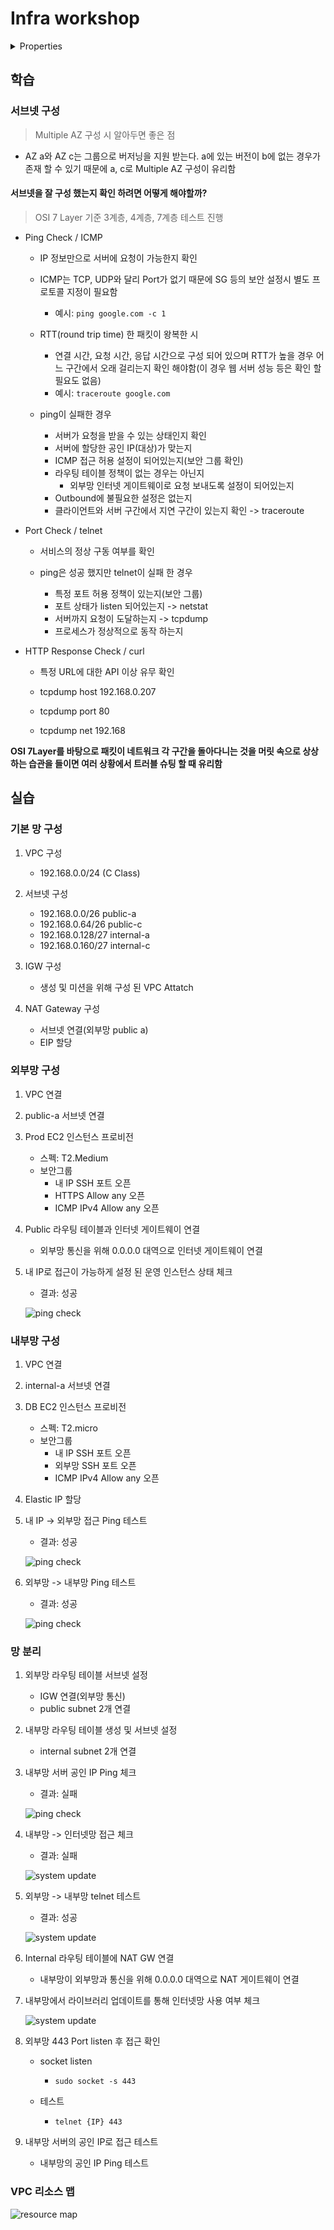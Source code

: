 # Infra workshop

<details>

<summary>Properties</summary>

:pencil:2024.10.09

:page_facing_up: [그럴듯한 서비스 만들기](https://www.inflearn.com/course/%EC%9D%B8%ED%94%84%EB%9D%BC-%EA%B3%B5%EB%B0%A9-%EC%84%9C%EB%B9%84%EC%8A%A4-%EB%A7%8C%EB%93%A4%EA%B8%B0)

:paperclip: 그럴듯한 서비스 만들기 - 일단 오픈 해보자

</details>


## 학습


### 서브넷 구성

> Multiple AZ 구성 시 알아두면 좋은 점

- AZ a와 AZ c는 그룹으로 버저닝을 지원 받는다. a에 있는 버전이 b에 없는 경우가 존재 할 수 있기 때문에 a, c로 Multiple AZ 구성이 유리함


#### 서브넷을 잘 구성 했는지 확인 하려면 어떻게 해야할까?

> OSI 7 Layer 기준 3계층, 4계층, 7계층 테스트 진행

- Ping Check / ICMP
    - IP 정보만으로 서버에 요청이 가능한지 확인

    - ICMP는 TCP, UDP와 달리 Port가 없기 때문에 SG 등의 보안 설정시 별도 프로토콜 지정이 필요함
        - 예시: `ping google.com -c 1`

    - RTT(round trip time) 한 패킷이 왕복한 시
        - 연결 시간, 요청 시간, 응답 시간으로 구성 되어 있으며 RTT가 높을 경우 어느 구간에서 오래 걸리는지 확인 해야함(이 경우 웹 서버 성능 등은 확인 할 필요도 없음)
        - 예시: `traceroute google.com`
    
    - ping이 실패한 경우
        - 서버가 요청을 받을 수 있는 상태인지 확인
        - 서버에 할당한 공인 IP(대상)가 맞는지
        - ICMP 접근 허용 설정이 되어있는지(보안 그룹 확인)
        - 라우팅 테이블 정책이 없는 경우는 아닌지
            - 외부망 인터넷 게이트웨이로 요청 보내도록 설정이 되어있는지
        - Outbound에 불필요한 설정은 없는지
        - 클라이언트와 서버 구간에서 지연 구간이 있는지 확인 -> traceroute


- Port Check / telnet
    - 서비스의 정상 구동 여부를 확인

    - ping은 성공 했지만 telnet이 실패 한 경우
        - 특정 포트 허용 정책이 있는지(보안 그룹)
        - 포트 상태가 listen 되어있는지 -> netstat
        - 서버까지 요청이 도달하는지 -> tcpdump
        - 프로세스가 정상적으로 동작 하는지

- HTTP Response Check / curl
    - 특정 URL에 대한 API 이상 유무 확인

    - tcpdump host 192.168.0.207
    - tcpdump port 80
    - tcpdump net 192.168

**OSI 7Layer를 바탕으로 패킷이 네트워크 각 구간을 돌아다니는 것을 머릿 속으로 상상하는 습관을 들이면 여러 상황에서 트러블 슈팅 할 때 유리함**


## 실습

### 기본 망 구성

1. VPC 구성
    - 192.168.0.0/24 (C Class)

2. 서브넷 구성
    - 192.168.0.0/26 public-a
    - 192.168.0.64/26 public-c
    - 192.168.0.128/27 internal-a
    - 192.168.0.160/27 internal-c

3. IGW 구성
    - 생성 및 미션을 위해 구성 된 VPC Attatch

4. NAT Gateway 구성
    - 서브넷 연결(외부망 public a)
    - EIP 할당


### 외부망 구성

1. VPC 연결

2. public-a 서브넷 연결

3. Prod EC2 인스턴스 프로비전
    - 스펙: T2.Medium
    - 보안그룹
        - 내 IP SSH 포트 오픈
        - HTTPS Allow any 오픈
        - ICMP IPv4 Allow any 오픈

5. Public 라우팅 테이블과 인터넷 게이트웨이 연결
    - 외부망 통신을 위해 0.0.0.0 대역으로 인터넷 게이트웨이 연결

6. 내 IP로 접근이 가능하게 설정 된 운영 인스턴스 상태 체크
    - 결과: 성공

    ![ping check](../.gitbook/assets/ping.png)


### 내부망 구성

1. VPC 연결

2. internal-a 서브넷 연결

3. DB EC2 인스턴스 프로비전
    - 스펙: T2.micro
    - 보안그룹
        - 내 IP SSH 포트 오픈
        - 외부망 SSH 포트 오픈
        - ICMP IPv4 Allow any 오픈

4. Elastic IP 할당

5. 내 IP -> 외부망 접근 Ping 테스트
    - 결과: 성공

    ![ping check](../.gitbook/assets/ping2.png)    

6. 외부망 -> 내부망 Ping 테스트
    - 결과: 성공

    ![ping check](../.gitbook/assets/ping3.png)


### 망 분리

1. 외부망 라우팅 테이블 서브넷 설정
    - IGW 연결(외부망 통신)
    - public subnet 2개 연결

2. 내부망 라우팅 테이블 생성 및 서브넷 설정
    - internal subnet 2개 연결

3. 내부망 서버 공인 IP Ping 체크
    - 결과: 실패

    ![ping check](../.gitbook/assets/ping4.png)    

4. 내부망 -> 인터넷망 접근 체크
    - 결과: 실패

    ![system update](../.gitbook/assets/curl_fail.png)

5. 외부망 -> 내부망 telnet 테스트
    - 결과: 성공

    ![system update](../.gitbook/assets/telnet.png)

6. Internal 라우팅 테이블에 NAT GW 연결
    - 내부망이 외부망과 통신을 위해 0.0.0.0 대역으로 NAT 게이트웨이 연결

7. 내부망에서 라이브러리 업데이트를 통해 인터넷망 사용 여부 체크

    ![system update](../.gitbook/assets/apt_update.png)

8. 외부망 443 Port listen 후 접근 확인
    - socket listen
        - `sudo socket -s 443`

    - 테스트
        - `telnet {IP} 443`

9. 내부망 서버의 공인 IP로 접근 테스트
    - 내부망의 공인 IP Ping 테스트


### VPC 리소스 맵

![resource map](../.gitbook/assets/resource-map.png)